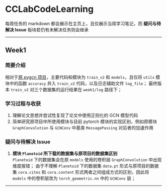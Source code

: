 # CCLabCodeLearning
每周任务的 markdown 都会展示在主页上，且仅展示当周学习笔记，而 **疑问与待解决 Issue** 板块若仍有未解决任务则会继承

---
## Week1
### 简要介绍
相对于[原 pygcn 项目](https://github.com/tkipf/pygcn)，主要代码和模块为 ```train_v2``` 和 ```models```，且仅将 ```utils``` 模块中的函数 ```accuracy``` 并入 ```train_v2``` 代码，以及日志辅助文件 ```log_file```；
最终版本 ```train_v2``` 对三个数据集的运行结果在 ```week1/log``` 路径下；
### 学习过程与收获
1. 理解论文思想并尝试性复现了论文中使用正则化的 GCN 模型代码
2. 简单研究原项目中所使用模块与目前 pytorch 模块的实现区别，例如原模块 ```GraphConvolution``` 与 ```GCNConv``` 中基类 ```MessagePassing``` 对后者的加速作用
### 疑问与待解决 Issue
1. **模块 ```Planetoid``` 所下载的数据集与原项目的数据集区别**  
   ```Planetoid``` 下的数据集会在原 ```models``` 使用的卷积层 ```GraphConvolution``` 中出现维度报错；
   由于不理解 ```Planetoid``` 下的数据集 ```data.pt``` 形式与原项目的数据集 ```cora.cites``` 和 ```cora.content``` 形式两者之间组成方式的区别，因此将 ```models``` 中的卷积层改为 ```torch_geometric.nn``` 中的 ```GCNConv``` 层；
---

